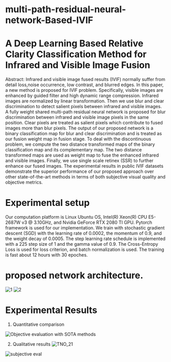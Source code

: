 # multi-path-residual-neural-network-Based-IVIF
# A Deep Learning Based Relative Clarity Classification Method for Infrared and Visible Image Fusion
Abstract: Infrared and visible image fused results (IVIF) normally suffer from detail loss,noise occurrence, low contrast, and blurred edges. In this paper, a new method is proposed for IVIF problem. Specifically, visible images are enhanced by guided filter and high dynamic range compression. Infrared images are normalized by linear transformation. Then we use blur and clear discrimination to detect salient pixels between infrared and visible images. A fully weight shared multi-path residual neural network is proposed for blur discrimination between infrared and visible image pixels in the same position. Clear pixels are treated as salient pixels which contribute to fused images more than blur pixels. The output of our proposed network is a binary classification map for blur and clear discrimination and is treated as our fusion weight map in fusion stage. To deal with the discontinuous problem, we compute the two distance transformed maps of the binary classification map and its complementary map. The two distance transformed maps are used as weight map to fuse the enhanced infrared and visible images. Finally, we use single scale retinex (SSR) to further enhance our fused images. The experimental results in public IVIF datasets demonstrate the superior performance of our proposed approach over other state-of-the-art methods in terms of both subjective visual quality and objective metrics.

# Experimental setup
Our computation platform is Linux Ubuntu OS, Intel(R) Xeon(R) CPU E5-2687W v3 @ 3.10GHz, and Nvidia GeForce RTX 2080 TI GPU. Pytorch framework is used for our implementation. We train with stochastic gradient descent (SGD) with the learning rate of 0.0002, the momentum of 0.9, and the weight decay of 0.0005. The step learning rate schedule is implemented with a 225 step size of 1 and the gamma value of 0.9. The Cross-Entropy Loss is used for loss criterion, and batch normalization is used. The training is fast about 12 hours with 30 epoches.

# proposed network architecture.

![1](https://user-images.githubusercontent.com/57870274/212557583-352cf3ad-bcb6-478c-a3c2-c62f82220c2d.jpg)
![2](https://user-images.githubusercontent.com/57870274/212557591-6d2ec696-e5d0-4997-965a-62fc3a91576e.jpg)


# Experimental Results
1.  Quantitative comparison 

![Objective evaluation with SOTA methods](https://user-images.githubusercontent.com/57870274/212557885-c368721a-3ad2-4358-a593-0b5196f5ad95.JPG)


2.  Qualitative results
![TNO_21](https://user-images.githubusercontent.com/57870274/212557919-8c7ee4a6-c957-498d-9d96-c8322ea38f6d.jpg)


![subjective eval](https://user-images.githubusercontent.com/57870274/212557926-eb682baa-cf70-4bc5-a1c3-95ed62e65fa3.jpg)




